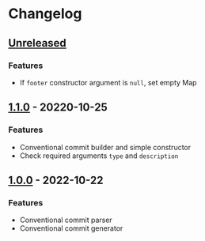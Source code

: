 # Changelog

## [Unreleased]

### Features

- If `footer` constructor argument is `null`, set empty Map

## [1.1.0] - 20220-10-25

### Features

- Conventional commit builder and simple constructor
- Check required arguments `type` and `description`

## [1.0.0] - 2022-10-22

### Features

- Conventional commit parser
- Conventional commit generator

[Unreleased]: https://github.com/clean-code-rocks/conventional-commit/compare/v1.1.0...main
[1.1.0]: https://github.com/clean-code-rocks/conventional-commit/compare/v1.0.0...v1.1.0
[1.0.0]: https://github.com/clean-code-rocks/conventional-commit/releases/tag/v1.0.0
